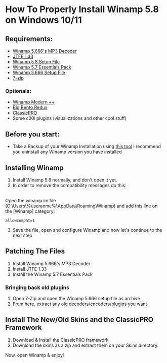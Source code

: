 # How To Properly Install Winamp 5.8 on Windows 10/11

## Requirements:
- [Winamp 5.666's MP3 Decoder](http://forums.winamp.com/attachment.php?attachmentid=51004&stc=1&d=1392169896)
- [JTFE 1.33](http://winampplugins.co.uk/jtfe.html)
- [Winamp 5.8 Setup File](https://download.nullsoft.com/winamp/client/winamp58_3660_beta_full_en-us.exe)
- [Winamp 5.7 Essentials Pack](https://www.free-codecs.com/winamp_essentials_pack_download.htm)
- [Winamp 5.666 Setup File](http://winamp.meggamusic.co.uk/winamp5666_full_all_redux.exe)
- [7-zip](https://www.7-zip.org/download.html)
### Optionals:
- [Winamp Modern ++](https://github.com/0x5066/WinampModernPP/tree/WACUPchanges)
- [Big Bento Redux](https://github.com/SecurityRaven/Winamp-BigBentoREDUX)
- [ClassicPRO](https://www.softpedia.com/get/Multimedia/Audio/Audio-Plugins/ClassicPro.shtml)
- Some c00l plugins (visualizations and other cool stuff)

## Before you start:
- Take a Backup of your Winamp Installation using [this tool](https://www.pawelporwisz.pl/winamp/WinampTools/wbr_en.php)
I recommend you uninstall any Winamp version you have installed

## Installing Winamp
1. Install Winamp 5.8 normally, and don't open it yet.
2. In order to remove the compatibility messages do this:
<br>
Open the winamp.ini file (C:\Users\%useranme%\AppData\Roaming\Winamp) and add this line on the [Winamp] category:
<br>

`allowcompat=1`

3. Save the file, open and configure Winamp and now let's continue to the next step

## Patching The Files

1. Install Winamp 5.666's MP3 Decoder
2. Install JTFE 1.33
3. Install the Winamp 5.7 Essentials Pack
### Bringing back old plugins
1. Open 7-Zip and open the Winamp 5.666 setup file as archive
2. From here, extract any old decoders/encoders/plugins you want

## Install The New/Old Skins and the ClassicPRO Framework
1. Download & Install the ClassicPRO framework
2. Download the skins as a zip and extract them on your Skins directory.

Now, open Winamp & enjoy!
